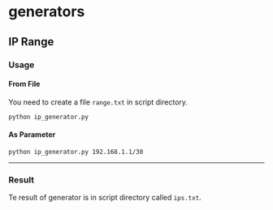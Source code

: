 # generators
## IP Range
### Usage
#### From File
You need to create a file `range.txt` in script directory.

```python ip_generator.py```
#### As Parameter
```python ip_generator.py 192.168.1.1/30```

---
### Result
Te result of generator is in script directory called `ips.txt`.




